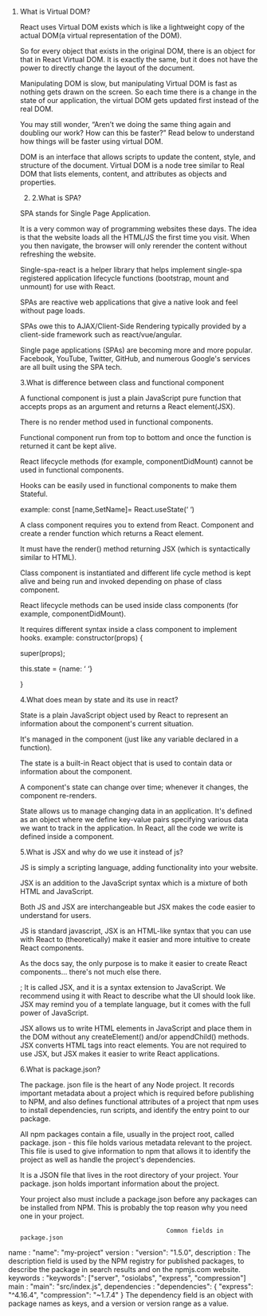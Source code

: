 1. What is Virtual DOM? 

   React uses Virtual DOM exists which is like a lightweight copy of the actual DOM(a virtual representation of the DOM).

   So for every object that exists in the original DOM, there is an object for that in React Virtual DOM. It is exactly the same, but it does not have the power to directly change the layout of the document.

   Manipulating DOM is slow, but manipulating Virtual DOM is fast as nothing gets drawn on the screen. So each time there is a change in the state of our application, the virtual DOM gets updated first instead of the real DOM. 
     
   You may still wonder, “Aren’t we doing the same thing again and doubling our work? How can this be faster?” Read below to understand how things will be faster using virtual DOM.

   DOM is an interface that allows scripts to update the content, style, and structure of the document. Virtual DOM is a node tree similar to Real DOM that lists elements, content, and attributes as objects and properties.

   2. 2.What is SPA?

    SPA stands for Single Page Application.

    It is a very common way of programming websites these days. The idea is that the website loads all the HTML/JS the first time you visit. When you then navigate, the browser will only rerender the content without refreshing the website.

    Single-spa-react is a helper library that helps implement single-spa registered application lifecycle functions (bootstrap, mount and unmount) for use with React.

    SPAs are reactive web applications that give a native look and feel without page loads.

    SPAs owe this to AJAX/Client-Side Rendering typically provided by a client-side framework such as react/vue/angular. 

    Single page applications (SPAs) are becoming more and more popular. Facebook, YouTube, Twitter, GitHub, and numerous Google's services are all built using the SPA tech.

    3.What is difference between class and functional component
     
    A functional component is just a plain JavaScript pure function that accepts props as an argument and returns a React element(JSX).

    There is no render method used in functional components.	

    Functional component run from top to bottom and once the function is returned it cant be kept alive.

    React lifecycle methods (for example, componentDidMount) cannot be used in functional components.

    Hooks can be easily used in functional components to make them Stateful.

    example: const [name,SetName]= React.useState(‘ ‘)

    A class component requires you to extend from React. Component and create a render function which returns a React element.

    It must have the render() method returning JSX (which is syntactically similar to HTML).

    Class component is instantiated and different life cycle method is kept alive and being run and invoked depending on phase of class component.

    React lifecycle methods can be used inside class components (for example, componentDidMount).

    It requires different syntax inside a class component to implement hooks.
    example: constructor(props) {

   super(props);

   this.state = {name: ‘ ‘}

    }  
   
   4.What does mean by state and its use in react?

    State is a plain JavaScript object used by React to represent an information about the component's current situation. 

    It's managed in the component (just like any variable declared in a function).

    The state is a built-in React object that is used to contain data or information about the component.

    A component's state can change over time; whenever it changes, the component re-renders.

    State allows us to manage changing data in an application. It's defined as an object where we define key-value pairs specifying various data we want to track in the application. In React, all the code we write is defined inside a component.

   5.What is JSX and why do we use it instead of js?

   JS is simply a scripting language, adding functionality into your website.

   JSX is an addition to the JavaScript syntax which is a mixture of both HTML and JavaScript. 

   Both JS and JSX are interchangeable but JSX makes the code easier to understand for users.

   JS is standard javascript, JSX is an HTML-like syntax that you can use with React to (theoretically) make it easier and more intuitive to create React components. 

   As the docs say, the only purpose is to make it easier to create React components... there's not much else there.

   </h1>; It is called JSX, and it is a syntax extension to JavaScript. We recommend using it with React to describe what the UI should look like. JSX may remind you of a template language, but it comes with the full power of JavaScript.

   JSX allows us to write HTML elements in JavaScript and place them in the DOM without any createElement() and/or appendChild() methods. JSX converts HTML tags into react elements. You are not required to use JSX, but JSX makes it easier to write React applications.

   6.What is package.json?

   The package. json file is the heart of any Node project. It records important metadata about a project which is required before publishing to NPM, and also defines functional attributes of a project that npm uses to install dependencies, run scripts, and identify the entry point to our package.

   All npm packages contain a file, usually in the project root, called package. json - this file holds various metadata relevant to the project. This file is used to give information to npm that allows it to identify the project as well as handle the project's dependencies.

   It is a JSON file that lives in the root directory of your project. Your package. json holds important information about the project.

   Your project also must include a package.json before any packages can be installed from NPM. This is probably the top reason why you need one in your project.

                                                Common fields in package.json
 
 name : "name": "my-project"
 version : "version": "1.5.0",
 description : The description field is used by the NPM registry for published packages, to describe the package in search results and on the npmjs.com website.
 keywords : "keywords": ["server", "osiolabs", "express", "compression"]
 main : "main": "src/index.js",
 dependencies : "dependencies": {
	"express": "^4.16.4",
    "compression": "~1.7.4"
}
The dependency field is an object with package names as keys, and a version or version range as a value.











    